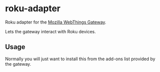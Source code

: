 # roku-adapter

Roku adapter for the [Mozilla WebThings Gateway](https://iot.mozilla.org).

Lets the gateway interact with Roku devices.

## Usage

Normally you will just want to install this from the add-ons list provided by the gateway.
